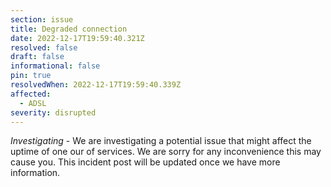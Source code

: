 ```yaml
---
section: issue
title: Degraded connection
date: 2022-12-17T19:59:40.321Z
resolved: false
draft: false
informational: false
pin: true
resolvedWhen: 2022-12-17T19:59:40.339Z
affected:
  - ADSL
severity: disrupted
---
```

*Investigating* - We are investigating a potential issue that might affect the uptime of one our of services. We are sorry for any inconvenience this may cause you. This incident post will be updated once we have more information.